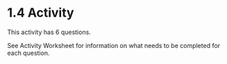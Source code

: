 # 1.4 Activity

This activity has 6 questions.  

See Activity Worksheet for information on what needs to be completed for each question.